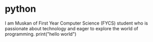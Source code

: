 # python
I am Muskan of  First Year Computer Science (FYCS) student who is passionate about technology and eager to explore the world of programming.
print("hello world")






